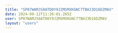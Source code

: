 ```yaml
---
title: "SP07WAMJS8ATD0Y9JZMSMXKGNC7TBHJ3D16DZMAV"
date: 2024-09-12T11:26:01.265Z
user: SP07WAMJS8ATD0Y9JZMSMXKGNC7TBHJ3D16DZMAV
layout: "users"
---
```

    